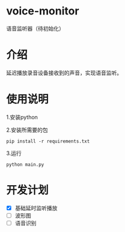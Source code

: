 # voice-monitor
语音监听器（待初始化）
# 介绍
延迟播放录音设备接收到的声音，实现语音监听。
# 使用说明
1.安装python


2.安装所需要的包  
```shell
pip install -r requirements.txt
```
3.运行
```shell
python main.py
```
# 开发计划
- [x] 基础延时监听播放
- [ ] 波形图
- [ ] 语音识别

